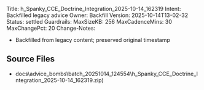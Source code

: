 Title: h_Spanky_CCE_Doctrine_Integration_2025-10-14_162319
Intent: Backfilled legacy advice
Owner: Backfill
Version: 2025-10-14T13-02-32
Status: settled
Guardrails:
  MaxSizeKB: 256
  MaxCadenceMins: 30
  MaxChangePct: 20
Change-Notes:
  - Backfilled from legacy content; preserved original timestamp

## Source Files
- docs\advice_bombs\batch_20251014_124554\h_Spanky_CCE_Doctrine_Integration_2025-10-14_162319.zip)

